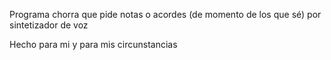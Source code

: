 Programa chorra que pide notas o acordes (de momento de los que sé) por sintetizador de voz

Hecho para mi y para mis circunstancias

